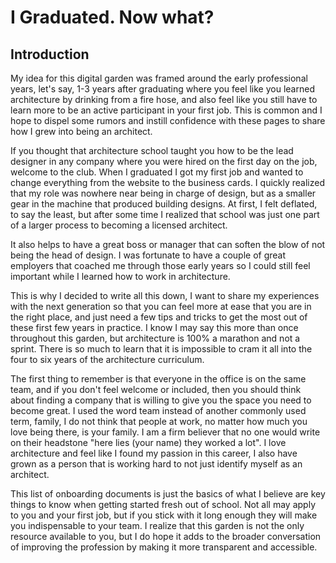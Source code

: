 # I Graduated. Now what?

## Introduction

My idea for this digital garden was framed around the early professional years, let's say, 1-3 years after graduating where you feel like you learned architecture by drinking from a fire hose, and also feel like you still have to learn more to be an active participant in your first job. This is common and I hope to dispel some rumors and instill confidence with these pages to share how I grew into being an architect.&#x20;

If you thought that architecture school taught you how to be the lead designer in any company where you were hired on the first day on the job, welcome to the club. When I graduated I got my first job and wanted to change everything from the website to the business cards. I quickly realized that my role was nowhere near being in charge of design, but as a smaller gear in the machine that produced building designs. At first, I felt deflated, to say the least, but after some time I realized that school was just one part of a larger process to becoming a licensed architect.&#x20;

It also helps to have a great boss or manager that can soften the blow of not being the head of design. I was fortunate to have a couple of great employers that coached me through those early years so I could still feel important while I learned how to work in architecture.&#x20;

This is why I decided to write all this down, I want to share my experiences with the next generation so that you can feel more at ease that you are in the right place, and just need a few tips and tricks to get the most out of these first few years in practice. I know I may say this more than once throughout this garden, but architecture is 100% a marathon and not a sprint. There is so much to learn that it is impossible to cram it all into the four to six years of the architecture curriculum.&#x20;

The first thing to remember is that everyone in the office is on the same team, and if you don't feel welcome or included, then you should think about finding a company that is willing to give you the space you need to become great. I used the word team instead of another commonly used term, family, I do not think that people at work, no matter how much you love being there, is your family. I am a firm believer that no one would write on their headstone "here lies (your name) they worked a lot". I love architecture and feel like I found my passion in this career, I also have grown as a person that is working hard to not just identify myself as an architect.&#x20;

This list of onboarding documents is just the basics of what I believe are key things to know when getting started fresh out of school. Not all may apply to you and your first job, but if you stick with it long enough they will make you indispensable to your team. I realize that this garden is not the only resource available to you, but I do hope it adds to the broader conversation of improving the profession by making it more transparent and accessible.&#x20;
